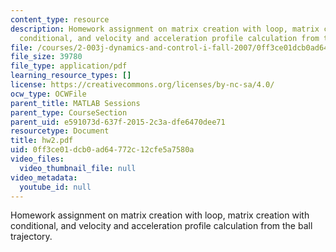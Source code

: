 ```yaml
---
content_type: resource
description: Homework assignment on matrix creation with loop, matrix creation with
  conditional, and velocity and acceleration profile calculation from the ball trajectory.
file: /courses/2-003j-dynamics-and-control-i-fall-2007/0ff3ce01dcb0ad64772c12cfe5a7580a_hw2.pdf
file_size: 39780
file_type: application/pdf
learning_resource_types: []
license: https://creativecommons.org/licenses/by-nc-sa/4.0/
ocw_type: OCWFile
parent_title: MATLAB Sessions
parent_type: CourseSection
parent_uid: e591073d-637f-2015-2c3a-dfe6470dee71
resourcetype: Document
title: hw2.pdf
uid: 0ff3ce01-dcb0-ad64-772c-12cfe5a7580a
video_files:
  video_thumbnail_file: null
video_metadata:
  youtube_id: null
---
```

Homework assignment on matrix creation with loop, matrix creation with conditional, and velocity and acceleration profile calculation from the ball trajectory.